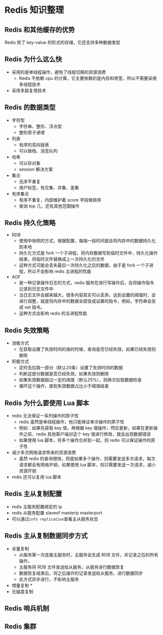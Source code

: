 # Redis 知识整理

## Redis 和其他缓存的优势
Redis 除了 key-value 的形式的存储，它还支持多种数据类型

## Redis 为什么这么快
* 采用的是单线程操作，避免了线程切换的资源浪费
    * Redis 不依赖 cpu 的计算，它主要依赖的是内存和带宽，所以不需要采用多线程技术
* 采用多路复用技术

## Redis 的数据类型
* 字符型
    * 字符串、整形、浮点型
    * 整形原子递增
* 列表
    * 有序的双向链表
    * 可以做栈、消息队列
* 哈希
    * 可以存对象
    * session 解决方案
* 集合
    * 无序不重复
    * 用户标签，有交集、并集、差集
* 有序集合
    * 有序不重复，内部维护着 score 字段做排序
    * 查询 top 几，还有其他范围操作

## Redis 持久化策略
* RDB
    * 使用中快照的方式，根据配置，每隔一段时间就会将内存中的数据持久化到本地
    * 持久化方式是 fork 一个子进程，将内存数据写到临时文件中，持久化操作结束，将临时文件替换成上一次持久化的文件
    * 这种方式可能会丢失最后一次持久化之后的数据，由于是 fork 一个子进程，所以不会影响 redis 主进程的性能
* AOF
    * 是一种记录操作日志的方式，redis 服务在进行写操作后，会将操作指令记录到日志文件中
    * 当日志文件会越来越大，很多内容其实可以丢弃，达到设置的阈值时，会进行调整，就是将内存中的数据全部变成设置的指令，例如，字符串会变成 set 指令。
    * 这种方式会影响 redis 的主进程性能

## Redis 失效策略
* 消极方式
    * 在获取设置了失效时间的值的时候，查询是否已经失效，如果已经失效则删除
* 积极方式
    * 定时去拉取一部分（默认20条）设置了失效时间的数据
    * 判断这部分数据是否已经失效，如果失效则删除
    * 如果失效数据超过一定的阈值（默认25%），则再次拉取数据检查
    * 循环这个操作，直到失效数据占比小于阈值结束

## Redis 为什么要使用 Lua 脚本
* redis 无法保证一系列操作的原子性
    * redis 虽然是单线程操作，他只能保证单次操作的原子性
    * 例如：如果先获取 key 值，再根据 key 值操作，然后更新，如果在更新操作之前，redis 其他客户端对这个 key 值进行修改，就会出现数据错误
    * 如果使用 lua 脚本，将多个操作合并到一起，则 redis 可以保证操作的原子性
* 减少多次网络请求带来的资源浪费
    * 虽然 redis 的查询很快，但是如果多个操作，则需要发送多次请求，每次请求都会有网络开销，如果使用 lua 脚本，则只需要发送一次请求，减小资源开销
* redis 还可以复用 lua 脚本

## Redis 主从复制配置
* redis 主服务配置绑定的 ip
* redis 从服务配置 slaveof masterip masterport
* 可以通过`info replication`查看主从服务状态 

## Redis 主从复制数据同步方式
* 全量复制
    * 从服务第一次连接主服务时，主服务会生成 RDB 文件，并记录之后的所有操作，
    * 主服务将 RDB 文件发送给从服务，从服务进行数据恢复
    * 数据恢复结束后，将之后操作的记录发送给从服务，进行数据同步
    * 此方式异步进行，不影响主服务
* 增量复制
    * 
* 无磁盘复制

## Redis 哨兵机制

## Redis 集群

